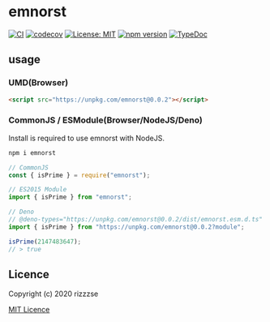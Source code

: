 
# emnorst

[![CI](https://github.com/rizzzse/emnorst/workflows/CI/badge.svg)](https://github.com/rizzzse/emnorst/actions?query=workflow%3ACI)
[![codecov](https://codecov.io/gh/rizzzse/emnorst/branch/master/graph/badge.svg)](https://codecov.io/gh/rizzzse/emnorst)
[![License: MIT](https://img.shields.io/badge/License-MIT-yellow.svg)](https://opensource.org/licenses/MIT)
[![npm version](https://img.shields.io/npm/v/emnorst/latest.svg?logo=npm)](https://www.npmjs.com/package/emnorst)
[![TypeDoc](https://img.shields.io/badge/document-TypeDoc-green.svg)](https://typedoc.org)

## usage

### UMD(Browser)

```html
<script src="https://unpkg.com/emnorst@0.0.2"></script>
```

### CommonJS / ESModule(Browser/NodeJS/Deno)

Install is required to use emnorst with NodeJS.

```bash
npm i emnorst
```

```javascript
// CommonJS
const { isPrime } = require("emnorst");

// ES2015 Module
import { isPrime } from "emnorst";

// Deno
// @deno-types="https://unpkg.com/emnorst@0.0.2/dist/emnorst.esm.d.ts"
import { isPrime } from "https://unpkg.com/emnorst@0.0.2?module";

isPrime(2147483647);
// > true
```

## Licence

Copyright (c) 2020 rizzzse

[MIT Licence](https://opensource.org/licenses/MIT)
